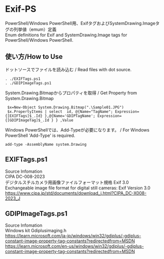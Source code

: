 # Exif-PS
PowerShell/Windows PowerShell用、ExifタグおよびSystemDrawing.Imageタグの列挙値（emum）定義  
Enum definitions for Exif and SystemDrawing.Image tags for PowerShell/Windows PowerShell.

## 使い方/How to Use
ドットソースでファイルを読み込む / Read files with dot source.  

    . ./EXIFTags.ps1
    . ./GDIPImageTags.ps1
System.Drawing.Bitmapからプロパティを取得 / Get Property from System.Drawing.Bitmap  

     $x=New-Object System.Drawing.Bitmap(".\Sample01.JPG")
     $x.PropertyItems | select  id, @{Name="TagName"; Expression={[EXIFTags]$_.Id} },@{Name='GDIPTagName'; Expression={[GDIPImageTag]$_.Id } } ,Value
    
 Windows PowerShellでは、Add-Typeが必要になります。 / For Windows PowerShell 'Add-Type' is required.  
 
    add-type -AssemblyName system.Drawing

## EXIFTags.ps1
Source Infomation  
CIPA DC-008-2023  
デジタルスチルカメラ用画像ファイルフォーマット規格 Exif 3.0  
Exchangeable image file format for digital still cameras: Exif Version 3.0  
https://www.cipa.jp/std/documents/download_j.html?CIPA_DC-X008-2023_J

## GDIPImageTags.ps1
Source Infomation  
Windows kit Gdiplusimaging.h  
https://learn.microsoft.com/ja-jp/windows/win32/gdiplus/-gdiplus-constant-image-property-tag-constants?redirectedfrom=MSDN
https://learn.microsoft.com/en-us/windows/win32/gdiplus/-gdiplus-constant-image-property-tag-constants?redirectedfrom=MSDN
